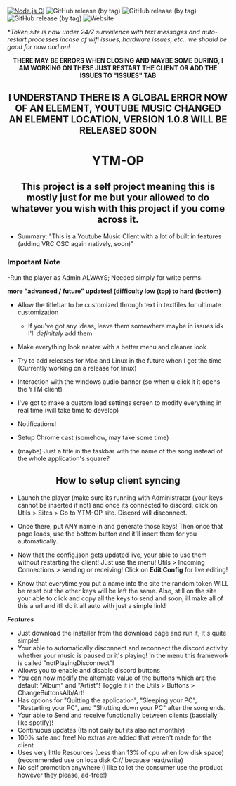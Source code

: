 [![Node.js CI](https://github.com/FennBoii/YTM-OP/actions/workflows/node.js.yml/badge.svg)](https://github.com/FennBoii/YTM-OP/actions/workflows/node.js.yml)
![GitHub release (by tag)](https://img.shields.io/github/downloads/FennBoii/YTM-OP/1.0.5/total)
![GitHub release (by tag)](https://img.shields.io/github/downloads/FennBoii/YTM-OP/1.0.6/total)
![GitHub release (by tag)](https://img.shields.io/github/downloads/FennBoii/YTM-OP/1.0.7/total)
![Website](https://img.shields.io/website?up_message=site%20UP&down_message=site%20DOWN&url=https%3A%2F%2Fgetname.ytmopdata.net%2F&label=Token%20Page%20-&labelColor=%23ff00ff&link=https%3A%2F%2Fgetname.ytmopdata.net%2F)

**Token site is now under 24/7 surveilence with text messages and auto-restart processes incase of wifi issues, hardware issues, etc.. we should be good for now and on!*

<center>
<b>THERE MAY BE ERRORS WHEN CLOSING AND MAYBE SOME DURING, I AM WORKING ON THESE JUST RESTART THE CLIENT OR ADD THE ISSUES TO "ISSUES" TAB</b>

<h2>I UNDERSTAND THERE IS A GLOBAL ERROR NOW OF AN ELEMENT, YOUTUBE MUSIC CHANGED AN ELEMENT LOCATION, VERSION 1.0.8 WILL BE RELEASED SOON</h2>

# YTM-OP
## This project is a self project meaning this is mostly just for me but your allowed to do whatever you wish with this project if you come across it.</center>

* Summary: "This is a Youtube Music Client with a lot of built in features (adding VRC OSC again natively, soon)"


<h3>Important Note</h3>


-Run the player as Admin ALWAYS; Needed simply for write perms.


<b>more "advanced / future" updates! (difficulty low (top) to hard (bottom)</b>


- Allow the titlebar to be customized through text in textfiles for ultimate customization
    - If you've got any ideas, leave them somewhere maybe in issues idk I'll *definitely* add them


- Make everything look neater with a better menu and cleaner look


- Try to add releases for Mac and Linux in the future when I get the time (Currently working on a release for linux)

- Interaction with the windows audio banner (so when u click it it opens the YTM client)


- I've got to make a custom load settings screen to modify everything in real time (will take time to develop)


- Notifications!


- Setup Chrome cast (somehow, may take some time)


- (maybe) Just a title in the taskbar with the name of the song instead of the whole application's square?


<center><h2>How to setup client syncing</h2></center>


- Launch the player (make sure its running with Administrator (your keys cannot be inserted if not) and once its connected to discord, click on Utils > Sites > Go to YTM-OP site. Discord will disconnect.


- Once there, put ANY name in and generate those keys! Then once that page loads, use the bottom button and it'll insert them for you automatically.


- Now that the config.json gets updated live, your able to use them without restarting the client! Just use the menu! Utils > Incoming Connections > sending or receiving! Click on <b>Edit Config</b> for live editing!


- Know that everytime you put a name into the site the random token WILL be reset but the other keys will be left the same. Also, still on the site your able to click and copy all the keys to send and soon, ill make all of this a url and itll do it all auto with just a simple link!


***Features***
- Just download the Installer from the download page and run it, It's quite simple!
- Your able to automatically disconnect and reconnect the discord activity whether your music is paused or it's playing! In the menu  this framework is called "notPlayingDisconnect"!
- Allows you to enable and disable discord buttons
- You can now modify the alternate value of the buttons which are the default "Album" and "Artist"! Toggle it in the Utils > Buttons > ChangeButtonsAlb/Art!
- Has options for "Quitting the application", "Sleeping your PC", "Restarting your PC", and "Shutting down your PC" after the song ends.
- Your able to Send and receive functionally between clients (bascially like spotify)!
- Continuous updates (Its not daily but its also not monthly)
- 100% safe and free! No extras are added that weren't made for the client
- Uses very little Resources (Less than 13% of cpu when low disk space) (recommended use on localdisk C:// because read/write)
- No self promotion anywhere (I like to let the consumer use the product however they please, ad-free!)

</center>
</br>
</br>
